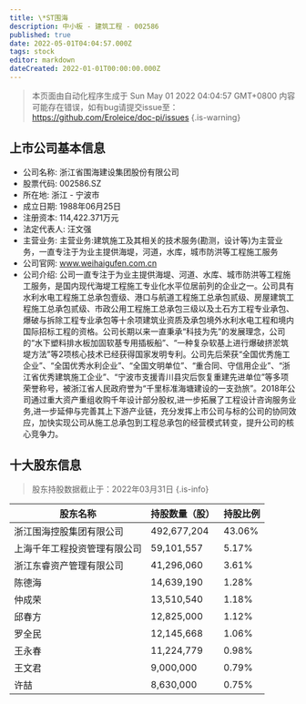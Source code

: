 ```yaml
---
title: \*ST围海
description: 中小板 - 建筑工程 - 002586
published: true
date: 2022-05-01T04:04:57.000Z
tags: stock
editor: markdown
dateCreated: 2022-01-01T00:00:00.000Z
---
```


> 本页面由自动化程序生成于 Sun May 01 2022 04:04:57 GMT+0800
> 内容可能存在错误，如有bug请提交issue至：https://github.com/Eroleice/doc-pi/issues
{.is-warning}

## 上市公司基本信息
- 公司名称: 浙江省围海建设集团股份有限公司
- 股票代码: 002586.SZ
- 所在地: 浙江 - 宁波市
- 成立日期: 1988年06月25日
- 注册资本: 114,422.371万元
- 法定代表人: 汪文强
- 主营业务: 主营业务:建筑施工及其相关的技术服务(勘测，设计等)为主营业务，一直专注于为业主提供海堤，河道，水库，城市防洪等工程施工服务
- 公司官网: www.weihaigufen.com.cn
- 公司介绍: 公司一直专注于为业主提供海堤、河道、水库、城市防洪等工程施工服务，是国内现代海堤工程施工专业化水平位居前列的企业之一。公司具有水利水电工程施工总承包壹级、港口与航道工程施工总承包贰级、房屋建筑工程施工总承包贰级、市政公用工程施工总承包三级以及土石方工程专业承包、爆破与拆除工程专业承包等十余项建筑业资质及承包境外水利水电工程和境内国际招标工程的资格。公司长期以来一直秉承“科技为先”的发展理念，公司的“水下塑料排水板加固软基专用插板船”、“一种复杂软基上进行爆破挤淤筑堤方法”等2项核心技术已经获得国家发明专利。公司先后荣获“全国优秀施工企业”、“全国优秀水利企业”、“全国文明单位”、“重合同、守信用企业”、“浙江省优秀建筑施工企业”、“宁波市支援青川县灾后恢复重建先进单位”等多项荣誉称号，被浙江省人民政府誉为“千里标准海塘建设的一支劲旅”。2018年公司通过重大资产重组收购千年设计部分股权,进一步拓展了工程设计咨询服务业务,进一步延伸与完善其上下游产业链，充分发挥上市公司与标的公司的协同效应，加快实现公司从施工总承包到工程总承包的经营模式转变，提升公司的核心竞争力。


## 十大股东信息
> 股东持股数据截止于：2022年03月31日
{.is-info}

| 股东名称 | 持股数量（股） | 持股比例 |
| --- | --- | --- |
| 浙江围海控股集团有限公司 | 492,677,204 | 43.06% |
| 上海千年工程投资管理有限公司 | 59,101,557 | 5.17% |
| 浙江东睿资产管理有限公司 | 41,296,060 | 3.61% |
| 陈德海 | 14,639,190 | 1.28% |
| 仲成荣 | 13,510,540 | 1.18% |
| 邱春方 | 12,825,000 | 1.12% |
| 罗全民 | 12,145,668 | 1.06% |
| 王永春 | 11,224,779 | 0.98% |
| 王文君 | 9,000,000 | 0.79% |
| 许喆 | 8,630,000 | 0.75% |




